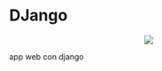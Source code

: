 # DJango
<P align="center">
 <img src="https://crowdbotics.ghost.io/content/images/2019/05/django.png" widtg= "50" heigt="50">
</P>
app web con django
